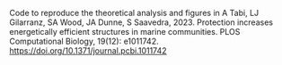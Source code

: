 Code to reproduce the theoretical analysis and figures in A Tabi, LJ Gilarranz, SA Wood, JA Dunne, S Saavedra, 2023. Protection increases energetically efficient structures in marine communities. PLOS Computational Biology, 19(12): e1011742. https://doi.org/10.1371/journal.pcbi.1011742 

